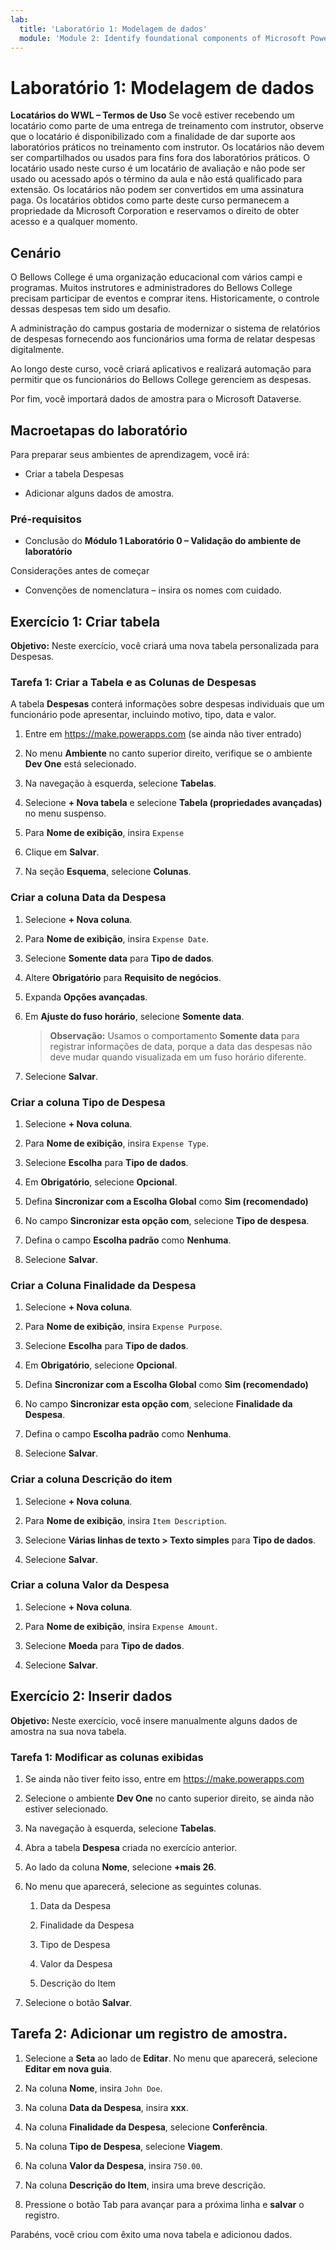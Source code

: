 ```yaml
---
lab:
  title: 'Laboratório 1: Modelagem de dados'
  module: 'Module 2: Identify foundational components of Microsoft Power Platform'
---
```


# Laboratório 1: Modelagem de dados

**Locatários do WWL – Termos de Uso** Se você estiver recebendo um locatário como parte de uma entrega de treinamento com instrutor, observe que o locatário é disponibilizado com a finalidade de dar suporte aos laboratórios práticos no treinamento com instrutor. Os locatários não devem ser compartilhados ou usados para fins fora dos laboratórios práticos. O locatário usado neste curso é um locatário de avaliação e não pode ser usado ou acessado após o término da aula e não está qualificado para extensão. Os locatários não podem ser convertidos em uma assinatura paga. Os locatários obtidos como parte deste curso permanecem a propriedade da Microsoft Corporation e reservamos o direito de obter acesso e a qualquer momento. 

## Cenário

O Bellows College é uma organização educacional com vários campi e programas. Muitos instrutores e administradores do Bellows College precisam participar de eventos e comprar itens. Historicamente, o controle dessas despesas tem sido um desafio. 

A administração do campus gostaria de modernizar o sistema de relatórios de despesas fornecendo aos funcionários uma forma de relatar despesas digitalmente. 

Ao longo deste curso, você criará aplicativos e realizará automação para permitir que os funcionários do Bellows College gerenciem as despesas.

Por fim, você importará dados de amostra para o Microsoft Dataverse.

## Macroetapas do laboratório

Para preparar seus ambientes de aprendizagem, você irá:

- Criar a tabela Despesas

- Adicionar alguns dados de amostra. 

### Pré-requisitos

- Conclusão do **Módulo 1 Laboratório 0 – Validação do ambiente de laboratório**

Considerações antes de começar

- Convenções de nomenclatura – insira os nomes com cuidado.

## Exercício 1: Criar tabela

**Objetivo:** Neste exercício, você criará uma nova tabela personalizada para Despesas.

### Tarefa 1: Criar a Tabela e as Colunas de Despesas

A tabela **Despesas** conterá informações sobre despesas individuais que um funcionário pode apresentar, incluindo motivo, tipo, data e valor.

1. Entre em https://make.powerapps.com (se ainda não tiver entrado)

1. No menu **Ambiente** no canto superior direito, verifique se o ambiente **Dev One** está selecionado.

1. Na navegação à esquerda, selecione **Tabelas**.

1. Selecione **+ Nova tabela** e selecione **Tabela (propriedades avançadas)** no menu suspenso.

1. Para **Nome de exibição**, insira `Expense`

1. Clique em **Salvar**.

1. Na seção **Esquema**, selecione **Colunas**.

### Criar a coluna Data da Despesa

1. Selecione **+ Nova coluna**.

1. Para **Nome de exibição**, insira `Expense Date`.

1. Selecione **Somente data** para **Tipo de dados**.

1. Altere **Obrigatório** para **Requisito de negócios**.

1. Expanda **Opções avançadas**.

1. Em **Ajuste do fuso horário**, selecione **Somente data**.

    >**Observação:** Usamos o comportamento **Somente data** para registrar informações de data, porque a data das despesas não deve mudar quando visualizada em um fuso horário diferente.

1. Selecione **Salvar**.

### Criar a coluna Tipo de Despesa

1. Selecione **+ Nova coluna**.

1. Para **Nome de exibição**, insira `Expense Type`.

1. Selecione **Escolha** para **Tipo de dados**.

1. Em **Obrigatório**, selecione **Opcional**.

1. Defina **Sincronizar com a Escolha Global** como **Sim (recomendado)**

1. No campo **Sincronizar esta opção com**, selecione **Tipo de despesa**.

1. Defina o campo **Escolha padrão** como **Nenhuma**.

1. Selecione **Salvar**.

### Criar a Coluna Finalidade da Despesa

1. Selecione **+ Nova coluna**.

1. Para **Nome de exibição**, insira `Expense Purpose`.

1. Selecione **Escolha** para **Tipo de dados**.

1. Em **Obrigatório**, selecione **Opcional**.

1. Defina **Sincronizar com a Escolha Global** como **Sim (recomendado)**

1. No campo **Sincronizar esta opção com**, selecione **Finalidade da Despesa**.

1. Defina o campo **Escolha padrão** como **Nenhuma**.

1. Selecione **Salvar**.

### Criar a coluna Descrição do item

1. Selecione **+ Nova coluna**.

1. Para **Nome de exibição**, insira `Item Description`.

1. Selecione **Várias linhas de texto &gt; Texto simples** para **Tipo de dados**.

1. Selecione **Salvar**.

### Criar a coluna Valor da Despesa

1. Selecione **+ Nova coluna**.

1. Para **Nome de exibição**, insira `Expense Amount`.

1. Selecione **Moeda** para **Tipo de dados**.

1. Selecione **Salvar**.

 
## Exercício 2: Inserir dados

**Objetivo:** Neste exercício, você insere manualmente alguns dados de amostra na sua nova tabela. 

### Tarefa 1: Modificar as colunas exibidas

1. Se ainda não tiver feito isso, entre em https://make.powerapps.com

1. Selecione o ambiente **Dev One** no canto superior direito, se ainda não estiver selecionado.

1. Na navegação à esquerda, selecione **Tabelas**.

1. Abra a tabela **Despesa** criada no exercício anterior.

1. Ao lado da coluna **Nome**, selecione **+mais 26**.

1. No menu que aparecerá, selecione as seguintes colunas.

    1. Data da Despesa

    2. Finalidade da Despesa 

    3. Tipo de Despesa

    4. Valor da Despesa

    5. Descrição do Item

1. Selecione o botão **Salvar**.

## Tarefa 2: Adicionar um registro de amostra.

1. Selecione a **Seta** ao lado de **Editar**. No menu que aparecerá, selecione **Editar em nova guia**.

1. Na coluna **Nome**, insira `John Doe`.

1. Na coluna **Data da Despesa**, insira **xxx**.

1. Na coluna **Finalidade da Despesa**, selecione **Conferência**.

1. Na coluna **Tipo de Despesa**, selecione **Viagem**.

1. Na coluna **Valor da Despesa**, insira `750.00`.

1. Na coluna **Descrição do Item**, insira uma breve descrição.

1. Pressione o botão Tab para avançar para a próxima linha e **salvar** o registro.

Parabéns, você criou com êxito uma nova tabela e adicionou dados.


